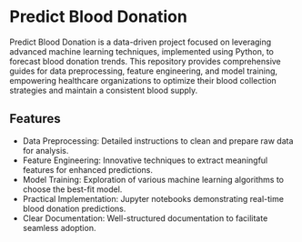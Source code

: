 # Predict Blood Donation

Predict Blood Donation is a data-driven project focused on leveraging advanced machine learning techniques, implemented using Python, to forecast blood donation trends. This repository provides comprehensive guides for data preprocessing, feature engineering, and model training, empowering healthcare organizations to optimize their blood collection strategies and maintain a consistent blood supply.

## Features

- Data Preprocessing: Detailed instructions to clean and prepare raw data for analysis.
- Feature Engineering: Innovative techniques to extract meaningful features for enhanced predictions.
- Model Training: Exploration of various machine learning algorithms to choose the best-fit model.
- Practical Implementation: Jupyter notebooks demonstrating real-time blood donation predictions.
- Clear Documentation: Well-structured documentation to facilitate seamless adoption.
